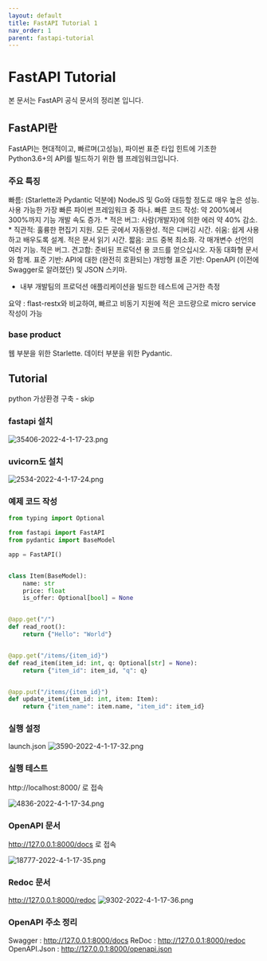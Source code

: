 ```yaml
---
layout: default
title: FastAPI Tutorial 1
nav_order: 1
parent: fastapi-tutorial
---
```

                

# FastAPI Tutorial

본 문서는 FastAPI 공식 문서의 정리본 입니다.

## FastAPI란

FastAPI는 현대적이고, 빠르며(고성능), 파이썬 표준 타입 힌트에 기초한 Python3.6+의 API를 빌드하기 위한 웹 프레임워크입니다.

### 주요 특징

빠름: (Starlette과 Pydantic 덕분에) NodeJS 및 Go와 대등할 정도로 매우 높은 성능. 사용 가능한 가장 빠른 파이썬 프레임워크 중 하나.
빠른 코드 작성: 약 200%에서 300%까지 기능 개발 속도 증가. *
적은 버그: 사람(개발자)에 의한 에러 약 40% 감소. *
직관적: 훌륭한 편집기 지원. 모든 곳에서 자동완성. 적은 디버깅 시간.
쉬움: 쉽게 사용하고 배우도록 설계. 적은 문서 읽기 시간.
짧음: 코드 중복 최소화. 각 매개변수 선언의 여러 기능. 적은 버그.
견고함: 준비된 프로덕션 용 코드를 얻으십시오. 자동 대화형 문서와 함께.
표준 기반: API에 대한 (완전히 호환되는) 개방형 표준 기반: OpenAPI (이전에 Swagger로 알려졌던) 및 JSON 스키마.
* 내부 개발팀의 프로덕션 애플리케이션을 빌드한 테스트에 근거한 측정

요약 : flast-restx와 비교하여, 빠르고 비동기 지원에 적은 코드량으로 micro service 작성이 가능

### base product
웹 부분을 위한 Starlette.
데이터 부분을 위한 Pydantic.

## Tutorial
python 가상환경 구축 - skip

### fastapi 설치
![35406-2022-4-1-17-23.png](../images/35406-2022-4-1-17-23.png) 

### uvicorn도 설치
![2534-2022-4-1-17-24.png](../images/2534-2022-4-1-17-24.png)

### 예제 코드 작성

```py
from typing import Optional

from fastapi import FastAPI
from pydantic import BaseModel

app = FastAPI()


class Item(BaseModel):
    name: str
    price: float
    is_offer: Optional[bool] = None


@app.get("/")
def read_root():
    return {"Hello": "World"}


@app.get("/items/{item_id}")
def read_item(item_id: int, q: Optional[str] = None):
    return {"item_id": item_id, "q": q}


@app.put("/items/{item_id}")
def update_item(item_id: int, item: Item):
    return {"item_name": item.name, "item_id": item_id}

```

### 실행 설정

launch.json
![3590-2022-4-1-17-32.png](../images/3590-2022-4-1-17-32.png)


### 실행 테스트
http://localhost:8000/ 로 접속

![4836-2022-4-1-17-34.png](../images/4836-2022-4-1-17-34.png)

### OpenAPI 문서
http://127.0.0.1:8000/docs 로 접속

![18777-2022-4-1-17-35.png](../images/18777-2022-4-1-17-35.png) 

### Redoc 문서
http://127.0.0.1:8000/redoc
![9302-2022-4-1-17-36.png](../images/9302-2022-4-1-17-36.png) 


### OpenAPI 주소 정리
Swagger : http://127.0.0.1:8000/docs
ReDoc : http://127.0.0.1:8000/redoc
OpenAPI.Json : http://127.0.0.1:8000/openapi.json
